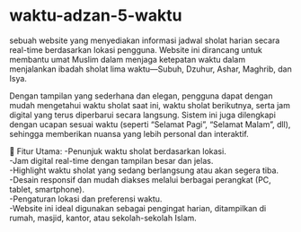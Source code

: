 # waktu-adzan-5-waktu

sebuah website yang menyediakan informasi jadwal sholat harian secara real-time berdasarkan lokasi pengguna. Website ini dirancang untuk membantu umat Muslim dalam menjaga ketepatan waktu dalam menjalankan ibadah sholat lima waktu—Subuh, Dzuhur, Ashar, Maghrib, dan Isya.

Dengan tampilan yang sederhana dan elegan, pengguna dapat dengan mudah mengetahui waktu sholat saat ini, waktu sholat berikutnya, serta jam digital yang terus diperbarui secara langsung. Sistem ini juga dilengkapi dengan ucapan sesuai waktu (seperti “Selamat Pagi”, “Selamat Malam”, dll), sehingga memberikan nuansa yang lebih personal dan interaktif.

🔑 Fitur Utama:
-Penunjuk waktu sholat berdasarkan lokasi. <br/>
-Jam digital real-time dengan tampilan besar dan jelas. <br/>
-Highlight waktu sholat yang sedang berlangsung atau akan segera tiba. <br/>
-Desain responsif dan mudah diakses melalui berbagai perangkat (PC, tablet, smartphone). <br/>
-Pengaturan lokasi dan preferensi waktu. <br/>
-Website ini ideal digunakan sebagai pengingat harian, ditampilkan di rumah, masjid, kantor, atau sekolah-sekolah Islam. <br/>
